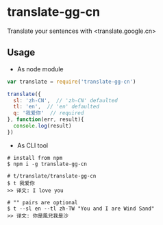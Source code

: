 # translate-gg-cn

Translate your sentences with <translate.google.cn>

## Usage

- As node module

```js
var translate = require('translate-gg-cn')

translate({
  sl: 'zh-CN',  // 'zh-CN' defaulted
  tl: 'en',  // 'en' defaulted
  q: '我爱你'  // required
}, function(err, result){
  console.log(result)
})
```

- As CLI tool

```
# install from npm
$ npm i -g translate-gg-cn

# t/translate/translate-gg-cn
$ t 我爱你
>> 译文: I love you

# "" pairs are optional
$ t --sl en --tl zh-TW "You and I are Wind Sand"
>> 译文: 你是風兒我是沙
```